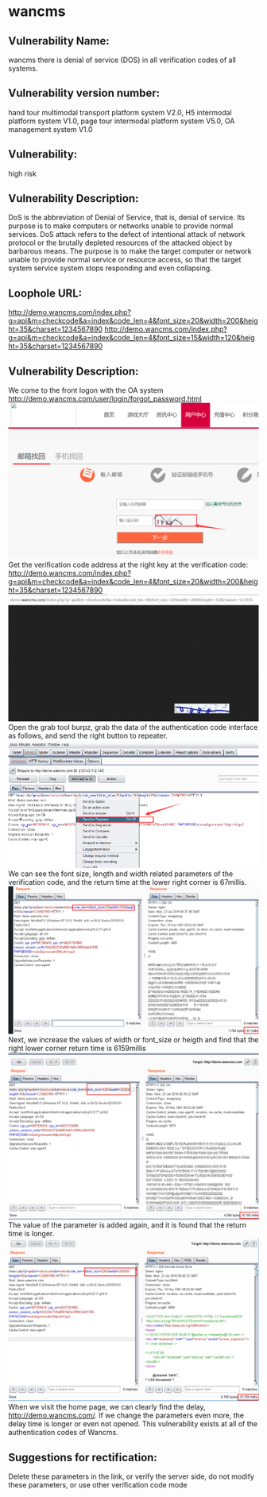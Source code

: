 # wancms
## Vulnerability Name:
wancms there is denial of service (DOS) in all verification codes of all systems.
## Vulnerability version number: 
hand tour multimodal transport platform system V2.0, H5 intermodal platform system V1.0, page tour intermodal platform system V5.0, OA management system V1.0
## Vulnerability:
high risk
## Vulnerability Description:
DoS is the abbreviation of Denial of Service, that is, denial of service. Its purpose is to make computers or networks unable to provide normal services. DoS attack refers to the defect of intentional attack of network protocol or the brutally depleted resources of the attacked object by barbarous means. The purpose is to make the target computer or network unable to provide normal service or resource access, so that the target system service system stops responding and even collapsing.
## Loophole URL:
http://demo.wancms.com/index.php?g=api&m=checkcode&a=index&code_len=4&font_size=20&width=200&height=35&charset=1234567890
http://demo.wancms.com/index.php?g=api&m=checkcode&a=index&code_len=4&font_size=15&width=120&height=35&charset=1234567890
## Vulnerability Description:
We come to the front logon with the OA system
http://demo.wancms.com/user/login/forgot_password.html
![exploit](https://github.com/HUILYUH/wancms/blob/master/1.png?raw=true)
Get the verification code address at the right key at the verification code:
http://demo.wancms.com/index.php?g=api&m=checkcode&a=index&code_len=4&font_size=20&width=200&height=35&charset=1234567890
![exploit](https://github.com/HUILYUH/wancms/blob/master/2.png?raw=true)
Open the grab tool burpz, grab the data of the authentication code interface as follows, and send the right button to repeater.
![exploit](https://github.com/HUILYUH/wancms/blob/master/3.png?raw=true)
We can see the font size, length and width related parameters of the verification code, and the return time at the lower right corner is 67millis.
![exploit](https://github.com/HUILYUH/wancms/blob/master/4.png?raw=true)
Next, we increase the values of width or font_size or heigth and find that the right lower corner return time is 6159millis
![exploit](https://github.com/HUILYUH/wancms/blob/master/5.png?raw=true)
The value of the parameter is added again, and it is found that the return time is longer.
![exploit](https://github.com/HUILYUH/wancms/blob/master/6.png?raw=true)
When we visit the home page, we can clearly find the delay, http://demo.wancms.com/. If we change the parameters even more, the delay time is longer or even not opened. This vulnerability exists at all of the authentication codes of Wancms.
## Suggestions for rectification:
Delete these parameters in the link, or verify the server side, do not modify these parameters, or use other verification code mode

